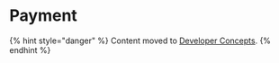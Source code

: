 # Payment

{% hint style="danger" %}
Content moved to [Developer Concepts](https://www.moltin.com/developer/concepts/how-payment-gateways-work).
{% endhint %}

